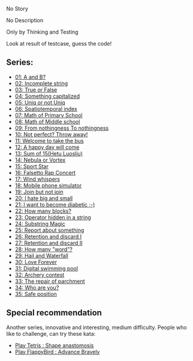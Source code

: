 No Story

No Description

Only by Thinking and Testing

Look at result of testcase, guess the code!

## Series:

* <a href="http://www.codewars.com/kata/56d904db9963e9cf5000037d">01: A and B?</a>
* <a href="http://www.codewars.com/kata/56d9292cc11bcc3629000533">02: Incomplete string</a>
* <a href="http://www.codewars.com/kata/56d931ecc443d475d5000003">03: True or False</a>
* <a href="http://www.codewars.com/kata/56d93f249c844788bc000002">04: Something capitalized</a>
* <a href="http://www.codewars.com/kata/56d949281b5fdc7666000004">05: Uniq or not Uniq</a> 
* <a href="http://www.codewars.com/kata/56d98b555492513acf00077d">06: Spatiotemporal index</a>
* <a href="http://www.codewars.com/kata/56d9b46113f38864b8000c5a">07: Math of Primary School</a>
* <a href="http://www.codewars.com/kata/56d9c274c550b4a5c2000d92">08: Math of Middle school</a>
* <a href="http://www.codewars.com/kata/56d9cfd3f3928b4edd000021">09: From nothingness To nothingness</a>
* <a href="http://www.codewars.com/kata/56dae2913cb6f5d428000f77">10: Not perfect? Throw away!</a> 
* <a href="http://www.codewars.com/kata/56db19703cb6f5ec3e001393">11: Welcome to take the bus</a>
* <a href="http://www.codewars.com/kata/56dc41173e5dd65179001167">12: A happy day will come</a>
* <a href="http://www.codewars.com/kata/56dc5a773e5dd6dcf7001356">13: Sum of 15(Hetu Luosliu)</a>
* <a href="http://www.codewars.com/kata/56dd3dd94c9055a413000b22">14: Nebula or Vortex</a>
* <a href="http://www.codewars.com/kata/56dd927e4c9055f8470013a5">15: Sport Star</a>
* <a href="http://www.codewars.com/kata/56de38c1c54a9248dd0006e4">16: Falsetto Rap Concert</a>
* <a href="http://www.codewars.com/kata/56de4d58301c1156170008ff">17: Wind whispers</a>
* <a href="http://www.codewars.com/kata/56de82fb9905a1c3e6000b52">18: Mobile phone simulator</a>
* <a href="http://www.codewars.com/kata/56dfce76b832927775000027">19: Join but not join</a>
* <a href="http://www.codewars.com/kata/56dfd5dfd28ffd52c6000bb7">20: I hate big and small</a>
* <a href="http://www.codewars.com/kata/56e0e065ef93568edb000731">21: I want to become diabetic ;-)</a>
* <a href="http://www.codewars.com/kata/56e0f1dc09eb083b07000028">22: How many blocks?</a>
* <a href="http://www.codewars.com/kata/56e1161fef93568228000aad">23: Operator hidden in a string</a>
* <a href="http://www.codewars.com/kata/56e127d4ef93568228000be2">24: Substring Magic</a>
* <a href="http://www.codewars.com/kata/56eccc08b9d9274c300019b9">25: Report about something</a>
* <a href="http://www.codewars.com/kata/56ee0448588cbb60740013b9">26: Retention and discard I</a>
* <a href="http://www.codewars.com/kata/56eee006ff32e1b5b0000c32">27: Retention and discard II</a>
* <a href="http://www.codewars.com/kata/56eff1e64794404a720002d2">28: How many "word"?</a>
* <a href="http://www.codewars.com/kata/56f167455b913928a8000c49">29: Hail and Waterfall</a>
* <a href="http://www.codewars.com/kata/56f214580cd8bc66a5001a0f">30: Love Forever</a>
* <a href="http://www.codewars.com/kata/56f25b17e40b7014170002bd">31: Digital swimming pool</a>
* <a href="http://www.codewars.com/kata/56f4202199b3861b880013e0">32: Archery contest</a>
* <a href="http://www.codewars.com/kata/56f606236b88de2103000267">33: The repair of parchment</a>
* <a href="http://www.codewars.com/kata/56f6b4369400f51c8e000d64">34: Who are you?</a>
* <a href="http://www.codewars.com/kata/56f7eb14f749ba513b0009c3">35: Safe position</a>

## Special recommendation

Another series, innovative and interesting, medium difficulty. People who like to challenge, can try these kata:

* <a href="http://www.codewars.com/kata/56c85eebfd8fc02551000281">Play Tetris : Shape anastomosis</a>
* <a href="http://www.codewars.com/kata/56cd5d09aa4ac772e3000323">Play FlappyBird : Advance Bravely</a> 